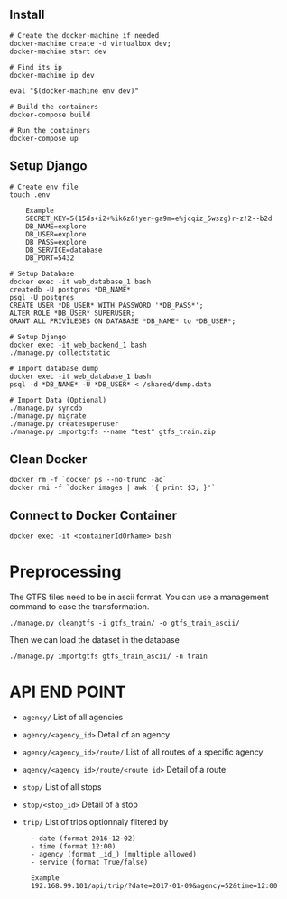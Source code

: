 ## Install
    # Create the docker-machine if needed
    docker-machine create -d virtualbox dev;
    docker-machine start dev

    # Find its ip
    docker-machine ip dev

    eval "$(docker-machine env dev)"

    # Build the containers 
    docker-compose build

    # Run the containers
    docker-compose up

## Setup Django
    
    # Create env file
    touch .env

        Example
        SECRET_KEY=5(15ds+i2+%ik6z&!yer+ga9m=e%jcqiz_5wszg)r-z!2--b2d
        DB_NAME=explore
        DB_USER=explore
        DB_PASS=explore
        DB_SERVICE=database
        DB_PORT=5432

    # Setup Database
    docker exec -it web_database_1 bash
    createdb -U postgres *DB_NAME*
    psql -U postgres
    CREATE USER *DB_USER* WITH PASSWORD '*DB_PASS*';
    ALTER ROLE *DB_USER* SUPERUSER;
    GRANT ALL PRIVILEGES ON DATABASE *DB_NAME* to *DB_USER*;

    # Setup Django
    docker exec -it web_backend_1 bash
    ./manage.py collectstatic

    # Import database dump
    docker exec -it web_database_1 bash
    psql -d *DB_NAME* -U *DB_USER* < /shared/dump.data

    # Import Data (Optional)
    ./manage.py syncdb
    ./manage.py migrate
    ./manage.py createsuperuser
    ./manage.py importgtfs --name "test" gtfs_train.zip

## Clean Docker

    docker rm -f `docker ps --no-trunc -aq`
    docker rmi -f `docker images | awk '{ print $3; }'`

## Connect to Docker Container

    docker exec -it <containerIdOrName> bash

# Preprocessing
    
The GTFS files need to be in ascii format. You can use a management command to ease the transformation.

    ./manage.py cleangtfs -i gtfs_train/ -o gtfs_train_ascii/

Then we can load the dataset in the database

    ./manage.py importgtfs gtfs_train_ascii/ -n train 


# API END POINT

- ```agency/```
    List of all agencies
- ```agency/<agency_id>```
    Detail of an agency
- ```agency/<agency_id>/route/```
    List of all routes of a specific agency
- ```agency/<agency_id>/route/<route_id>```
    Detail of a route
- ```stop/```
    List of all stops
- ```stop/<stop_id>```
    Detail of a stop
- ```trip/```
    List of trips optionnaly filtered by 
        
        - date (format 2016-12-02)
        - time (format 12:00)
        - agency (format _id_) (multiple allowed)
        - service (format True/false)

        Example
        192.168.99.101/api/trip/?date=2017-01-09&agency=52&time=12:00
